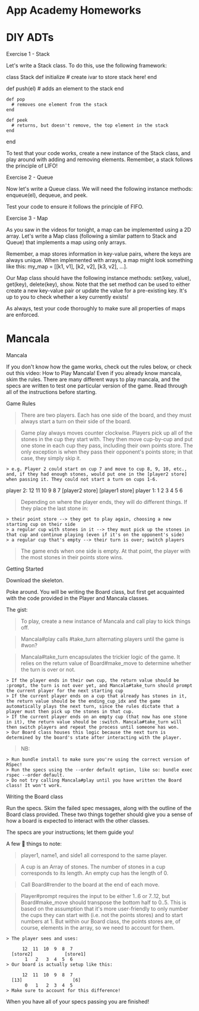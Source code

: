 # App Academy Homeworks

# DIY ADTs

  Exercise 1 - Stack
  
  Let's write a Stack class. To do this, use the following framework:
  
  class Stack
   def initialize
      # create ivar to store stack here!
   end
   
   def push(el)
      # adds an element to the stack
   end
  
    def pop
      # removes one element from the stack
    end
  
    def peek
      # returns, but doesn't remove, the top element in the stack
    end
  end
  
  To test that your code works, create a new instance of the Stack class, and play around with adding and removing elements. Remember,  a   stack follows the principle of LIFO!
  
  
  Exercise 2 - Queue
  
  Now let's write a Queue class. We will need the following instance methods: enqueue(el), dequeue, and peek.
  
  Test your code to ensure it follows the principle of FIFO.
  
  
  Exercise 3 - Map
  
  As you saw in the videos for tonight, a map can be implemented using a 2D array. Let's write a Map class (following a similar pattern   to Stack and Queue) that implements a map using only arrays.
  
  Remember, a map stores information in key-value pairs, where the keys are always unique. When implemented with arrays, a map might look   something like this: my_map = [[k1, v1], [k2, v2], [k3, v2], ...].
  
  Our Map class should have the following instance methods: set(key, value), get(key), delete(key), show. Note that the set method can be   used to either create a new key-value pair or update the value for a pre-existing key. It's up to you to check whether a key currently   exists!
  
  As always, test your code thoroughly to make sure all properties of maps are enforced.


# Mancala

  Mancala

  If you don't know how the game works, check out the rules below, or check out this video: How to Play Mancala!
  Even if you already know mancala, skim the rules. There are many different ways to play mancala, and the specs are written to test one particular version of the game. Read through all of the instructions before starting.

  Game Rules

  > There are two players. Each has one side of the board, and they must always start a turn on their side of the board.

  > Game play always moves counter clockwise. Players pick up all of the stones in the cup they start with. They then move cup-by-cup   and put one stone in each cup they pass, including their own points store. The only exception is when they pass their opponent's points store; in that case, they simply skip it.
  
    > e.g. Player 2 could start on cup 7 and move to cup 8, 9, 10, etc., and, if they had enough stones, would put one in the [player2 store] when passing it. They could not start a turn on cups 1-6.

player 2:             12  11  10  9  8  7
              [player2 store]     [player1 store]
player 1:              1   2   3  4  5  6

  > Depending on where the player ends, they will do different things. If they place the last stone in:

    > their point store --> they get to play again, choosing a new starting cup on their side
    > a regular cup with stones in it --> they must pick up the stones in that cup and continue playing (even if it's on the opponent's side)
    > a regular cup that's empty --> their turn is over; switch players

  > The game ends when one side is empty. At that point, the player with the most stones in their points store wins.


Getting Started

Download the skeleton.

Poke around. You will be writing the Board class, but first get acquainted with the code provided in the Player and Mancala classes.

The gist:

  > To play, create a new instance of Mancala and call play to kick things off.

  > Mancala#play calls #take_turn alternating players until the game is #won?

  > Mancala#take_turn encapsulates the trickier logic of the game. It relies on the return value of Board#make_move to determine whether the turn is over or not.

    > If the player ends in their own cup, the return value should be :prompt, the turn is not over yet, and Mancala#take_turn should prompt the current player for the next starting cup
    > If the current player ends on a cup that already has stones in it, the return value should be the ending_cup_idx and the game automatically plays the next turn, since the rules dictate that a player must then pick up the stones in that cup.
    > If the current player ends on an empty cup (that now has one stone in it), the return value should be :switch. Mancala#take_turn will then switch players and repeat the process until someone has won.
    > Our Board class houses this logic because the next turn is determined by the board's state after interacting with the player.

  > NB:

    > Run bundle install to make sure you're using the correct version of RSpec!
    > Run the specs using the --order default option, like so: bundle exec rspec --order default.
    > Do not try calling Mancala#play until you have written the Board class! It won't work.


Writing the Board class

Run the specs. Skim the failed spec messages, along with the outline of the Board class provided. These two things together should give you a sense of how a board is expected to interact with the other classes.

The specs are your instructions; let them guide you!

A few :key: things to note:

  > player1, name1, and side1 all correspond to the same player.

  > A cup is an Array of stones. The number of stones in a cup corresponds to its length. An empty cup has the length of 0.

  > Call Board#render to the board at the end of each move.
  
  > Player#prompt requires the input to be either 1..6 or 7..12, but Board#make_move should transpose the bottom half to 0..5. This is based on the assumption that it's more user-friendly to only number the cups they can start with (i.e. not the points stores) and to start numbers at 1. But within our Board class, the points stores are, of course, elements in the array, so we need to account for them.

    > The player sees and uses:

          12  11  10  9  8  7
      [store2]            [store1]
           1   2   3  4  5  6
    > Our board is actually setup like this:

          12  11  10  9  8  7
      [13]                   [6]
           0   1   2  3  4  5
    > Make sure to account for this difference!

When you have all of your specs passing you are finished!